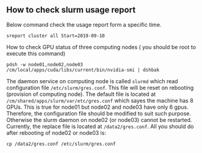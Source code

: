 ## How to check slurm usage report

Below command check the usage report form a specific time.
```shell
sreport cluster all Start=2019-09-10
```

How to check GPU status of three computing nodes ( you should be root to execute this command)
```shell
pdsh -w node01,node02,node03 /cm/local/apps/cuda/libs/current/bin/nvidia-smi | dshbak
```

The daemon service on computing node is called `slurmd` which read configuration file `/etc/slurm/gres.conf`. This file will be reset on rebooting (provision of computing node).
The default file is located at `/cm/shared/apps/slurm/var/etc/gres.conf` which sayes the machine has 8 GPUs. This is true for node01 but node02 and node03 have only 6 gpus. Therefore,
the configuration file should be modified to suit such purpose. Otherwise the slurm daemon on node02 (or node03) cannot be restarted. Currently, the replace file is located at
`/data2/gres.conf`. All you should do after rebooting of node02 or node03 is:

```shell
cp /data2/gres.conf /etc/slurm/gres.conf
```